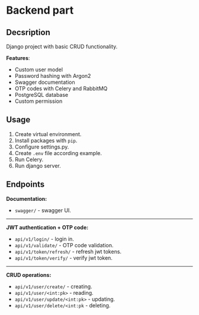 # Backend part

## Decsription
Django project with basic CRUD functionality.

**Features**:
- Custom user model
- Password hashing with Argon2
- Swagger documentation
- OTP codes with Celery and RabbitMQ
- PostgreSQL database
- Custom permission

## Usage
1. Create virtual environment.
2. Install packages with `pip`.
3. Configure settings.py.
4. Create `.env` file according example.
5. Run Celery.
6. Run django server.

## Endpoints
**Documentation:**
- `swagger/` - swagger UI.

---

**JWT authentication + OTP code:**
- `api/v1/login/` - login in.
- `api/v1/validate/` - OTP code validation.
- `api/v1/token/refresh/` - refresh jwt tokens.
- `api/v1/token/verify/` - verify jwt token.

---

**CRUD operations:**
- `api/v1/user/create/` - creating.
- `api/v1/user/<int:pk>` - reading.
- `api/v1/user/update/<int:pk>` - updating.
- `api/v1/user/delete/<int:pk` - deleting.
